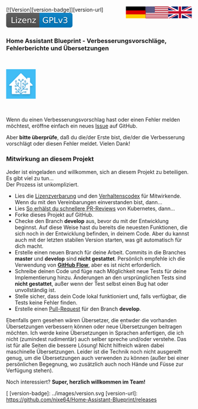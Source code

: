 <a href="Contributions.en.md"><img src="../images/en.svg" valign="top" align="right"/></a>
<a href="Contributions.md"><img src="../images/de.svg" valign="top" align="right"/></a>
[![Version][version-badge]][version-url]
[![License][license-badge]][license-url]
<!--
[![Bugs][bugs-badge]][bugs-url]
-->

### Home Assistant Blueprint - Verbesserungsvorschläge, Fehlerberichte und Übersetzungen
<br/>

[![Logo][logo]][project-url]

<br/>

Wenn du einen Verbesserungsvorschlag hast oder einen Fehler melden möchtest, eröffne einfach ein neues [Issue][issues-url] auf GitHub.

Aber **bitte überprüfe**, daß du die/der Erste bist, die/der die Verbesserung vorschlägt oder diesen Fehler meldet. Vielen Dank!
<br/>

### Mitwirkung an diesem Projekt

Jeder ist eingeladen und willkommen, sich an diesem Projekt zu beteiligen. Es gibt viel zu tun...<br/>
Der Prozess ist unkompliziert.

- Lies die [Lizenzverbarung][cla-url] und den [Verhaltenscodex][coc-url] für Mitwirkende. Wenn du mit den Vereinbarungen einverstanden bist, dann...
- Lies [So erhälst du schnellere PR-Reviews][pr-reviews] von Kubernetes, dann...
 - Forke dieses Projekt auf GitHub.
 - Checke den Branch **develop** aus, bevor du mit der Entwicklung beginnst.
  Auf diese Weise hast du bereits die neuesten Funktionen, die sich noch in der Entwicklung befinden, in deinem Code. Aber du kannst auch
  mit der letzten stabilen Version starten, was git automatisch für dich macht.
 - Erstelle einen neuen Branch für deine Arbeit. Commits in die Branches **master** und **develop** sind **nicht gestattet**. Persönlich empfehle ich die Verwendung von **[GitHub Flow][flow-url]**, aber es ist nicht erforderlich.
 - Schreibe deinen Code und füge nach Möglichkeit neue Tests für deine Implementierung hinzu. Änderungen an den ursprünglichen Tests sind **nicht gestattet**, außer wenn der Test selbst einen Bug hat oder unvollständig ist.
 - Stelle sicher, dass dein Code lokal funktioniert und, falls verfügbar, die Tests keine Fehler finden.
 - Erstelle einen [Pull-Request][pr-url] für den Branch **develop**.

Ebenfalls gern gesehen wären Übersetzer, die entwder die vorhanden Übersetzungen verbessern können oder neue Übersetzungen beitragen möchten. Ich werde keine Übersetzungen in Sprachen anfertigen, die ich nicht (zumindest rudimentär) auch selber spreche und/oder verstehe. Das ist für alle Seiten die bessere Lösung! Nicht hilfreich wären dabei maschinelle Übersetzungen. Leider ist die Technik noch nicht ausgereift genug, um die Übersetzungen auch verwenden zu können (außer bei einer persönlichen Begegnung, wo zusätzlich auch noch Hände und Füsse zur Verfügung stehen).

Noch interessiert? **Super, herzlich willkommen im Team!**

<!-- MARKDOWN LINKS & IMAGES -->
<!-- https://www.markdownguide.org/basic-syntax/#reference-style-links -->
[logo]: ../images/hassio-icon.png
[project-url]: https://homeassistant.io

[license-badge]: ../images/license.de.svg
[license-url]: ../../LICENSE.md
[
[version-badge]: ../images/version.svg
[version-url]: https://github.com/nixe64/Home-Assistant-Blueprint/releases

[issues-url]: https://github.com/nixe64/Home-Assistant-Blueprint/issues
[bugs-badge]: https://img.shields.io/github/issues/nixe64/Home-Assistant-Blueprint/bug.svg?label=Fehlerberichte&color=informational
[bugs-url]: https://github.com/nixe64/Home-Assistant-Blueprint/issues?utf8=✓&q=is%3Aissue+is%3Aopen+label%3Abug

[coc-url]: CodeOfConduct.de.md
[pr-reviews]: https://github.com/kubernetes/community/blob/master/contributors/guide/pull-requests.md#best-practices-for-faster-reviews
[cla-url]: CLA.de.md
[flow-url]: https://githubflow.github.io/
[pr-url]: https://github.com/nixe64/Home-Assistant-Blueprint/pulls
